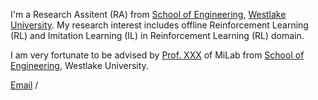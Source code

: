 I'm a Research Assitent (RA) from [School of Engineering](https://engineering.westlake.edu.cn/), [Westlake University](https://www.westlake.edu.cn/). My research interest includes offline Reinforcement Learning (RL) and Imitation Learning (IL) in Reinforcement Learning (RL) domain.

I am very fortunate to be advised by [Prof. XXX](https://www.XXX.com/) of MiLab from [School of Engineering](https://engineering.westlake.edu.cn/), Westlake University. 

[Email](mailto:stevezhangz@163.com) / 

